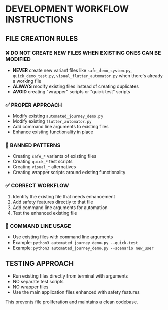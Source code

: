 # DEVELOPMENT WORKFLOW INSTRUCTIONS

## FILE CREATION RULES

### ❌ DO NOT CREATE NEW FILES WHEN EXISTING ONES CAN BE MODIFIED
- **NEVER** create new variant files like `safe_demo_system.py`, `quick_demo_test.py`, `visual_flutter_automator.py` when there's already a working file
- **ALWAYS** modify existing files instead of creating duplicates
- **AVOID** creating "wrapper" scripts or "quick test" scripts

### ✅ PROPER APPROACH
- Modify existing `automated_journey_demo.py` 
- Modify existing `flutter_automator.py`
- Add command line arguments to existing files
- Enhance existing functionality in place

### 🚫 BANNED PATTERNS
- Creating `safe_*` variants of existing files
- Creating `quick_*` test scripts  
- Creating `visual_*` alternatives
- Creating wrapper scripts around existing functionality

### ✅ CORRECT WORKFLOW
1. Identify the existing file that needs enhancement
2. Add safety features directly to that file
3. Add command line arguments for automation
4. Test the enhanced existing file

### 📝 COMMAND LINE USAGE
- Use existing files with command line arguments
- Example: `python3 automated_journey_demo.py --quick-test`
- Example: `python3 automated_journey_demo.py --scenario new_user`

## TESTING APPROACH
- Run existing files directly from terminal with arguments
- NO separate test scripts
- NO wrapper files
- Use the main application files enhanced with safety features

This prevents file proliferation and maintains a clean codebase.
